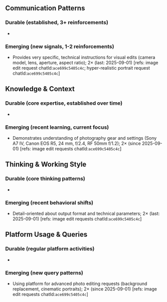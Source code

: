 ## Communication Patterns
### Durable (established, 3+ reinforcements)
- 

### Emerging (new signals, 1-2 reinforcements)
- Provides very specific, technical instructions for visual edits (camera model, lens, aperture, aspect ratio); 2× (last: 2025-09-01) [refs: image edit request chatId:`ace699c5405c4c`; hyper-realistic portrait request chatId:`ace699c5405c4c`]

## Knowledge & Context
### Durable (core expertise, established over time)
- 

### Emerging (recent learning, current focus)
- Demonstrates understanding of photography gear and settings (Sony A7 IV, Canon EOS R5, 24 mm, f/2.4, RF 50mm f/1.2); 2× (since 2025-09-01) [refs: image edit requests chatId:`ace699c5405c4c`]

## Thinking & Working Style
### Durable (core thinking patterns)
- 

### Emerging (recent behavioral shifts)
- Detail-oriented about output format and technical parameters; 2× (last: 2025-09-01) [refs: image edit requests chatId:`ace699c5405c4c`]

## Platform Usage & Queries
### Durable (regular platform activities)
- 

### Emerging (new query patterns)
- Using platform for advanced photo editing requests (background replacement, cinematic portraits); 2× (since 2025-09-01) [refs: image edit requests chatId:`ace699c5405c4c`]